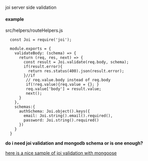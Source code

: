 joi server side validation

#### example
src/helpers/routeHelpers.js
```
  const Joi = require('joi');

  module.exports = {
    validateBody: (schema) => {
      return (req, res, next) => {
        const result = Joi.validate(req.body, schema);
        if(result.error){
          return res.status(400).json(result.error);
        }//if
         // req.value.body instead of req.body
         if(!req.value){req.value = {}; }
         req.value['body'] = result.value;
         next();
      }
    },
    schemas:{
      authSchema: Joi.object().keys({
        email: Joi.string().email().required(),
        password: Joi.string().required()
      })
    }
  }
```
**do i need joi validation and mongodb schema or is one enough?**

[here is a nice sample of joi validation with mongoose](https://gist.github.com/stongo/6359042)   
